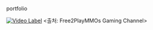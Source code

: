 portfolio

[![Video Label](http://img.youtube.com/vi/1U2nLiqrWd8/0.jpg)](https://youtu.be/1U2nLiqrWd8)
<출처: Free2PlayMMOs Gaming Channel>
